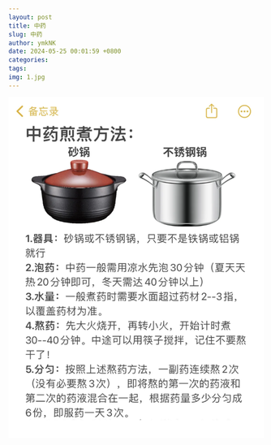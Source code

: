 ```yaml
---
layout: post
title: 中药
slug: 中药
author: ymkNK
date: 2024-05-25 00:01:59 +0800
categories: 
tags: 
img: 1.jpg
---
```


![img_7.png](../assets/img/img_7.png)
